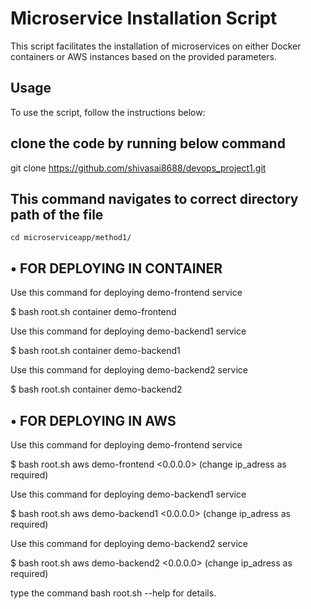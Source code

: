 # Microservice Installation Script <br>

This script facilitates the installation of microservices on either Docker containers or AWS instances based on the provided parameters.

## Usage
To use the script, follow the instructions below: <br>

## clone the code by running below command

git clone https://github.com/shivasai8688/devops_project1.git

## This command navigates to correct directory path of the file 
```
cd microserviceapp/method1/
```

## • FOR DEPLOYING IN CONTAINER <br>

Use this command for deploying demo-frontend service <br>
  
  $ bash root.sh container demo-frontend


Use this command for deploying demo-backend1 service <br>
  
$ bash root.sh container demo-backend1


Use this command for deploying demo-backend2 service <br>
  
$ bash root.sh container demo-backend2


## • FOR DEPLOYING IN AWS <br>
 
Use this command for deploying demo-frontend service <br>
  
  $ bash root.sh aws demo-frontend <0.0.0.0> (change ip_adress as required)


Use this command for deploying demo-backend1 service    
  
  $ bash root.sh aws demo-backend1 <0.0.0.0> (change ip_adress as required)


Use this command for deploying demo-backend2 service    
  
  $ bash root.sh aws demo-backend2 <0.0.0.0> (change ip_adress as required)


type the command bash root.sh --help for details.
